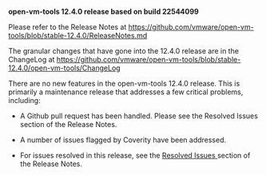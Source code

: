 **open-vm-tools 12.4.0 release based on build 22544099**

Please refer to the Release Notes at https://github.com/vmware/open-vm-tools/blob/stable-12.4.0/ReleaseNotes.md

The granular changes that have gone into the 12.4.0 release are in the ChangeLog at https://github.com/vmware/open-vm-tools/blob/stable-12.4.0/open-vm-tools/ChangeLog

There are no new features in the open-vm-tools 12.4.0 release.  This is primarily a maintenance release that addresses a few critical problems, including:

  - A Github pull request has been handled. Please see the Resolved Issues section of the Release Notes.

  - A number of issues flagged by Coverity have been addressed.

- For issues resolved in this release, see the [Resolved Issues ](https://github.com/vmware/open-vm-tools/blob/stable-12.4.0/ReleaseNotes.md#resolved-issues) section of the Release Notes.

